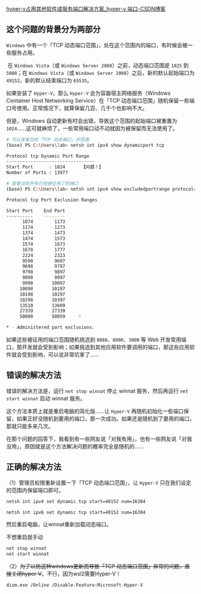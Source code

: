 [hyper-v占用其他软件或服务端口解决方案_hyper-v 端口-CSDN博客](https://blog.csdn.net/ning521513/article/details/123524763)



## 这个问题的背景分为两部分

`Windows` 中有一个「TCP 动态端口范围」，处在这个范围内的端口，有时候会被一些服务占用。

​	在 `Windows Vista`（或 `Windows Server 2008`）之前，动态端口范围是 `1025` 到 `5000`；在 `Windows Vista`（或 `Windows Server 2008`）之后，新的默认起始端口为 `49152`，新的默认结束端口为 `65535`。



如果安装了 `Hyper-V`，那么 `Hyper-V` 会为容器宿主网络服务（Windows Container Host Networking Service）在「TCP 动态端口范围」随机保留一些端口号使用。正常情况下，就算保留几百、几千个也影响不大。



但是，Windows 自动更新有时会出错，导致这个范围的起始端口被重置为 `1024`……这可就麻烦了，一些常用端口动不动就因为被保留而无法使用了。

```bash
# 可以查看目前「TCP 动态端口」的范围
(base) PS C:\Users\lab> netsh int ipv4 show dynamicport tcp

Protocol tcp Dynamic Port Range
---------------------------------
Start Port      : 1024		【问题！】
Number of Ports : 13977

# 查看当前所有已经被征用了的端口
(base) PS C:\Users\lab> netsh int ipv4 show excludedportrange protocol=tcp

Protocol tcp Port Exclusion Ranges

Start Port    End Port
----------    --------
      1074        1173
      1174        1273
      1374        1473
      1474        1573
      1574        1673
      1678        1777
      2224        2323
      9598        9697
      9698        9797
      9798        9897
      9898        9997
      9998       10097
     10098       10197
     10198       10297
     10298       10397
     13510       13609
     27339       27339
     50000       50059     *

* - Administered port exclusions.
```

如果这些被征用的端口范围随机挑选到 `8088`、`8000`、`3000` 等 Web 开发常用端口，那开发就会受到影响；如果挑选到其他应用软件要调用的端口，那这些应用软件就会受到影响，可以说非常坑爹了……

## 错误的解决方法

错误的解决方法是，运行 `net stop winnat` 停止 winnat 服务，然后再运行 `net start winnat` 启动 winnat 服务。

这个方法本质上就是重启电脑的简化版……让 `Hyper-V` 再随机初始化一些端口保留，如果正好没随机到要用的端口，那一次成功。如果还是随机到了要用的端口，那就只能多来几次。

在那个问题的回答下，我看到有一些网友说「对我有用」，也有一些网友说「对我没用」，原因就是这个方法解决问题的概率完全是随机的……

## 正确的解决方法

（1）管理员权限重新设置一下「TCP 动态端口范围」，让 `Hyper-V` 只在我们设定的范围内保留端口即可。

```bash
netsh int ipv4 set dynamic tcp start=49152 num=16384

netsh int ipv6 set dynamic tcp start=49152 num=16384
```

然后重启电脑，让winnat重新加载动态端口。

不想重启就手动

```bash
net stop winnat
net start winnat
```

（2）~~为了以防这种windows更新而导致「TCP 动态端口范围」异常的问题，直接关闭hyper-V~~。不行，因为wsl2需要Hyper-V！

```bash
dism.exe /Online /Disable-Feature:Microsoft-Hyper-V
```